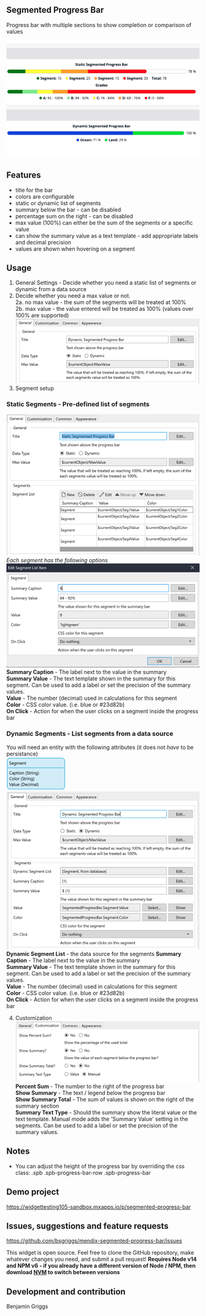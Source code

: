 ## Segmented Progress Bar
Progress bar with multiple sections to show completion or comparison of values

![overview](https://github.com/bsgriggs/mendix-segmented-progress-bar/blob/media/overview.png)

## Features
- title for the bar
- colors are configurable
- static or dynamic list of segments 
- summary below the bar - can be disabled
- percentage sum on the right - can be disabled
- max value (100%) can either be the sum of the segments or a specific value
- can show the summary value as a text template - add appropriate labels and decimal precision 
- values are shown when hovering on a segment

## Usage
1. General Settings - Decide whether you need a static list of segments or dynamic from a data source  
2. Decide whether you need a max value or not.  
  2a. no max value - the sum of the segments will be treated at 100%  
  2b. max value - the value entered will be treated as 100% (values over 100% are supported)  
![general](https://github.com/bsgriggs/mendix-segmented-progress-bar/blob/media/general.png)  
3. Segment setup  
  ### Static Segments - Pre-defined list of segments  
  ![staticSettings](https://github.com/bsgriggs/mendix-segmented-progress-bar/blob/media/staticSettings.png)  
  *Each segment has the following options*  
  ![manualSummaryTextType](https://github.com/bsgriggs/mendix-segmented-progress-bar/blob/media/manualSummaryTextType.png)  
  **Summary Caption** - The label next to the value in the summary  
  **Summary Value** - The text template shown in the summary for this segment. Can be used to add a label or set the precision of the summary values.  
  **Value** - The number (decimal) used in calculations for this segment  
  **Color** - CSS color value. (i.e. blue or #23d82b)  
  **On Click** - Action for when the user clicks on a segment inside the progress bar  

  ### Dynamic Segments - List segments from a data source  
  You will need an entity with the following attributes (it does not *have* to be persistance)  
  ![domain](https://github.com/bsgriggs/mendix-segmented-progress-bar/blob/media/domain.png)  
  ![dynamicSegmentItem](https://github.com/bsgriggs/mendix-segmented-progress-bar/blob/media/dynamicSegmentItem.png)  
  **Dynamic Segment List** - the data source for the segments
  **Summary Caption** - The label next to the value in the summary  
  **Summary Value** - The text template shown in the summary for this segment. Can be used to add a label or set the precision of the summary values.  
  **Value** - The number (decimal) used in calculations for this segment  
  **Color** - CSS color value. (i.e. blue or #23d82b)  
  **On Click** - Action for when the user clicks on a segment inside the progress bar  

4. Customization  
![Customization](https://github.com/bsgriggs/mendix-segmented-progress-bar/blob/media/customization.png)  
**Percent Sum** - The number to the right of the progress bar  
**Show Summary** - The text / legend below the progress bar  
**Show Summary Total** - The sum of values is shown on the right of the summary section  
**Summary Text Type** - Should the summary show the literal value or the text template. Manual mode adds the 'Summary Value' setting in the segments. Can be used to add a label or set the precision of the summary values.  

## Notes
- You can adjust the height of the progress bar by overriding the css class: .spb .spb-progress-bar-row .spb-progress-bar

## Demo project
https://widgettesting105-sandbox.mxapps.io/p/segmented-progress-bar

## Issues, suggestions and feature requests
https://github.com/bsgriggs/mendix-segmented-progress-bar/issues

This widget is open source. Feel free to clone the GitHub repository, make whatever changes you need, and submit a pull request! 
**Requires Node v14 and NPM v6 - if you already have a different version of Node / NPM, then download [NVM](https://github.com/nvm-sh/nvm) to switch between versions**

## Development and contribution

Benjamin Griggs
